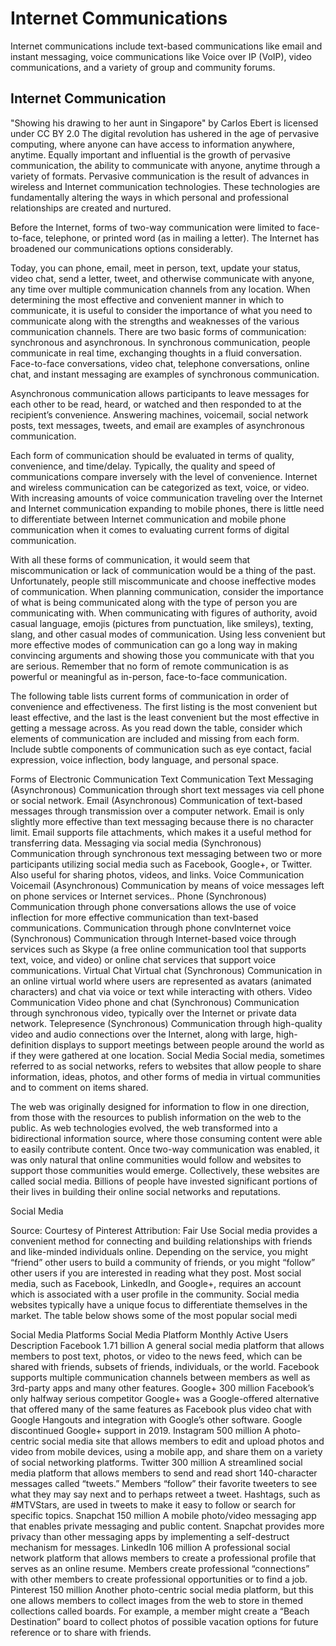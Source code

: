 # Internet Communications

Internet communications include text-based communications like email and instant messaging, voice communications like Voice over IP (VoIP), video communications, and a variety of group and community forums.

## Internet Communication

"Showing his drawing to her aunt in Singapore" by Carlos Ebert is licensed under CC BY 2.0
The digital revolution has ushered in the age of pervasive computing, where anyone can have access to information anywhere, anytime. Equally important and influential is the growth of pervasive communication, the ability to communicate with anyone, anytime through a variety of formats. Pervasive communication is the result of advances in wireless and Internet communication technologies. These technologies are fundamentally altering the ways in which personal and professional relationships are created and nurtured.

Before the Internet, forms of two-way communication were limited to face-to-face, telephone, or printed word (as in mailing a letter). The Internet has broadened our communications options considerably.

Today, you can phone, email, meet in person, text, update your status, video chat, send a letter, tweet, and otherwise communicate with anyone, any time over multiple communication channels from any location. When determining the most effective and convenient manner in which to communicate, it is useful to consider the importance of what you need to communicate along with the strengths and weaknesses of the various communication channels. There are two basic forms of communication: synchronous and asynchronous. In synchronous communication, people communicate in real time, exchanging thoughts in a fluid conversation. Face-to-face conversations, video chat, telephone conversations, online chat, and instant messaging are examples of synchronous communication.

Asynchronous communication allows participants to leave messages for each other to be read, heard, or watched and then responded to at the recipient’s convenience. Answering machines, voicemail, social network posts, text messages, tweets, and email are examples of asynchronous communication.

Each form of communication should be evaluated in terms of quality, convenience, and time/delay. Typically, the quality and speed of communications compare inversely with the level of convenience. Internet and wireless communication can be categorized as text, voice, or video. With increasing amounts of voice communication traveling over the Internet and Internet communication expanding to mobile phones, there is little need to differentiate between Internet communication and mobile phone communication when it comes to evaluating current forms of digital communication.

With all these forms of communication, it would seem that miscommunication or lack of communication would be a thing of the past. Unfortunately, people still miscommunicate and choose ineffective modes of communication. When planning communication, consider the importance of what is being communicated along with the type of person you are communicating with. When communicating with figures of authority, avoid casual language, emojis (pictures from punctuation, like smileys), texting, slang, and other casual modes of communication. Using less convenient but more effective modes of communication can go a long way in making convincing arguments and showing those you communicate with that you are serious. Remember that no form of remote communication is as powerful or meaningful as in-person, face-to-face communication.

The following table lists current forms of communication in order of convenience and effectiveness. The first listing is the most convenient but least effective, and the last is the least convenient but the most effective in getting a message across. As you read down the table, consider which elements of communication are included and missing from each form. Include subtle components of communication such as eye contact, facial expression, voice inflection, body language, and personal space.

Forms of Electronic Communication
Text Communication
Text Messaging (Asynchronous) Communication through short text messages via cell phone or social network.
Email (Asynchronous) Communication of text-based messages through transmission over a computer network. Email is only slightly more effective than text messaging because there is no character limit. Email supports file attachments, which makes it a useful method for transferring data.
Messaging via social media (Synchronous) Communication through synchronous text messaging between two or more participants utilizing social media such as Facebook, Google+, or Twitter. Also useful for sharing photos, videos, and links.
Voice Communication
Voicemail (Asynchronous) Communication by means of voice messages left on phone services or Internet services..
Phone (Synchronous) Communication through phone conversations allows the use of voice inflection for more effective communication than text-based communications.
Communication through phone convInternet voice (Synchronous) Communication through Internet-based voice through services such as Skype (a free online communication tool that supports text, voice, and video) or online chat services that support voice communications.
Virtual Chat
Virtual chat (Synchronous) Communication in an online virtual world where users are represented as avatars (animated characters) and chat via voice or text while interacting with others.
Video Communication
Video phone and chat (Synchronous) Communication through synchronous video, typically over the Internet or private data network.
Telepresence (Synchronous) Communication through high-quality video and audio connections over the Internet, along with large, high-definition displays to support meetings between people around the world as if they were gathered at one location.
Social Media
Social media, sometimes referred to as social networks, refers to websites that allow people to share information, ideas, photos, and other forms of media in virtual communities and to comment on items shared.

The web was originally designed for information to flow in one direction, from those with the resources to publish information on the web to the public. As web technologies evolved, the web transformed into a bidirectional information source, where those consuming content were able to easily contribute content. Once two-way communication was enabled, it was only natural that online communities would follow and websites to support those communities would emerge. Collectively, these websites are called social media. Billions of people have invested significant portions of their lives in building their online social networks and reputations.

Social Media

Source: Courtesy of Pinterest Attribution: Fair Use
Social media provides a convenient method for connecting and building relationships with friends and like-minded individuals online. Depending on the service, you might “friend” other users to build a community of friends, or you might “follow” other users if you are interested in reading what they post. Most social media, such as Facebook, LinkedIn, and Google+, requires an account which is associated with a user profile in the community. Social media websites typically have a unique focus to differentiate themselves in the market. The table below shows some of the most popular social medi

Social Media Platforms
Social Media Platform Monthly Active Users Description
Facebook 1.71 billion A general social media platform that allows members to post text, photos, or video to the news feed, which can be shared with friends, subsets of friends, individuals, or the world. Facebook supports multiple communication channels between members as well as 3rd-party apps and many other features.
Google+ 300 million Facebook’s only halfway serious competitor Google+ was a Google-offered alternative that offered many of the same features as Facebook plus video chat with Google Hangouts and integration with Google’s other software. Google discontinued Google+ support in 2019.
Instagram 500 million A photo-centric social media site that allows members to edit and upload photos and video from mobile devices, using a mobile app, and share them on a variety of social networking platforms.
Twitter 300 million A streamlined social media platform that allows members to send and read short 140-character messages called “tweets.” Members “follow” their favorite tweeters to see what they may say next and to perhaps retweet a tweet. Hashtags, such as #MTVStars, are used in tweets to make it easy to follow or search for specific topics.
Snapchat 150 million A mobile photo/video messaging app that enables private messaging and public content. Snapchat provides more privacy than other messaging apps by implementing a self-destruct mechanism for messages.
LinkedIn 106 million A professional social network platform that allows members to create a professional profile that serves as an online resume. Members create professional “connections” with other members to create professional opportunities or to find a job.
Pinterest 150 million Another photo-centric social media platform, but this one allows members to collect images from the web to store in themed collections called boards. For example, a member might create a “Beach Destination” board to collect photos of possible vacation options for future reference or to share with friends.
